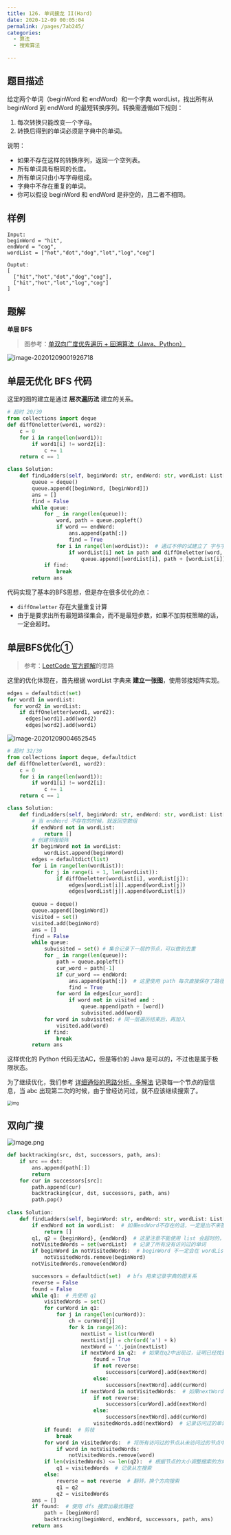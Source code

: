 ```yaml
---
title: 126. 单词接龙 II(Hard)
date: 2020-12-09 00:05:04
permalink: /pages/7ab245/
categories: 
  - 算法
  - 搜索算法

---
```


## 题目描述

给定两个单词（beginWord 和 endWord）和一个字典 wordList，找出所有从 beginWord 到 endWord 的最短转换序列。转换需遵循如下规则：

1. 每次转换只能改变一个字母。
2. 转换后得到的单词必须是字典中的单词。

说明：

- 如果不存在这样的转换序列，返回一个空列表。
- 所有单词具有相同的长度。
- 所有单词只由小写字母组成。
- 字典中不存在重复的单词。
- 你可以假设 beginWord 和 endWord 是非空的，且二者不相同。

## 样例

```
Input:
beginWord = "hit",
endWord = "cog",
wordList = ["hot","dot","dog","lot","log","cog"]

Ouptut:
[
  ["hit","hot","dot","dog","cog"],
  ["hit","hot","lot","log","cog"]
]
```

## 题解

**单层 BFS** 

> 图参考：[单双向广度优先遍历 + 回溯算法（Java、Python）](https://leetcode-cn.com/problems/word-ladder-ii/solution/yan-du-you-xian-bian-li-shuang-xiang-yan-du-you--2/)

![image-20201209001926718](./assets/img/image-20201209001926718.png)

## 单层无优化 BFS 代码

这里的图的建立是通过  **层次遍历法** 建立的关系。

```python
# 超时 20/39
from collections import deque 
def diffOneletter(word1, word2):
    c = 0
    for i in range(len(word1)):
        if word1[i] != word2[i]:
            c += 1
    return c == 1

class Solution:
    def findLadders(self, beginWord: str, endWord: str, wordList: List[str]) -> List[List[str]]:
        queue = deque()
        queue.append([beginWord, [beginWord]])
        ans = []
        find = False 
        while queue:
            for _ in range(len(queue)):
                word, path = queue.popleft()
                if word == endWord:
                    ans.append(path[:])
                    find = True 
                for i in range(len(wordList)):  # 通过不停的试建立了 字与字的关系
                    if wordList[i] not in path and diffOneletter(word, wordList[i]):
                        queue.append([wordList[i], path + [wordList[i]]])
            if find: 
                break 
        return ans 
```

代码实现了基本的BFS思想，但是存在很多优化的点：

- `diffOneletter` 存在大量重复计算
- 由于是要求出所有最短路径集合，而不是最短步数，如果不加剪枝策略的话，一定会超时。

## 单层BFS优化① 

> 参考：[LeetCode 官方题解](https://leetcode-cn.com/problems/word-ladder-ii/solution/dan-ci-jie-long-ii-by-leetcode-solution/)的思路

这里的优化体现在，首先根据 wordList 字典来 **建立一张图**，使用邻接矩阵实现。

```python
edges = defaultdict(set)
for word1 in wordList:
  for word2 in wordList:
    if diffOneletter(word1, word2):
      edges[word1].add(word2)
      edges[word2].add(word1)
```



![image-20201209004652545](./assets/img/image-20201209004652545.png)



```python
# 超时 32/39
from collections import deque, defaultdict
def diffOneletter(word1, word2):
    c = 0
    for i in range(len(word1)):
        if word1[i] != word2[i]:
            c += 1
    return c == 1

class Solution:
    def findLadders(self, beginWord: str, endWord: str, wordList: List[str]) -> List[List[str]]:
        # 当 endWord 不存在的时候，就返回空数组
        if endWord not in wordList: 
            return []
        # 创建邻接矩阵
        if beginWord not in wordList:
            wordList.append(beginWord)
        edges = defaultdict(list)
        for i in range(len(wordList)):
            for j in range(i + 1, len(wordList)):
                if diffOneletter(wordList[i], wordList[j]):
                    edges[wordList[i]].append(wordList[j])
                    edges[wordList[j]].append(wordList[i])
        
        queue = deque()
        queue.append([beginWord])
        visited = set()
        visited.add(beginWord)
        ans = []
        find = False 
        while queue:
            subvisited = set() # 集合记录下一层的节点，可以做到去重
            for _ in range(len(queue)):
                path = queue.popleft()
                cur_word = path[-1]
                if cur_word == endWord:
                    ans.append(path[:])  # 这里使用 path 每次直接保存了路径，但是很多解法认为这样做法会极大消耗空间，所以一般是通过 BFS 建立词与词的关系图，然后再使用 DFS 寻找最优路径。
                    find = True 
                for word in edges[cur_word]:
                    if word not in visited and :
                        queue.append(path + [word])
                        subvisited.add(word)
            for word in subvisited: # 同一层遍历结束后，再加入
                visited.add(word)
            if find: 
                break 
        return ans 
```

这样优化的 Python 代码无法AC，但是等价的 Java 是可以的，不过也是属于极限状态。

为了继续优化，我们参考 [详细通俗的思路分析，多解法](https://leetcode-cn.com/problems/word-ladder-ii/solution/xiang-xi-tong-su-de-si-lu-fen-xi-duo-jie-fa-by-3-3/) 记录每一个节点的层信息，当 abc 出现第二次的时候，由于曾经访问过，就不应该继续搜索了。

<img src="./assets/img/a677744731d785ae02ee5373b669c056ad03293262b03b6b8bb90a5cd5105093.jpg" alt="img" style="zoom:67%;" />



## 双向广搜 

![image.png](./assets/img/cd190a4a61445ac9affc344f941da381d64a163b81c7594f342d45793c5bfd06-image.png)



```python
def backtracking(src, dst, successors, path, ans):
    if src == dst:
        ans.append(path[:])
        return 
    for cur in successors[src]:
        path.append(cur)
        backtracking(cur, dst, successors, path, ans)
        path.pop()
    
class Solution:
    def findLadders(self, beginWord: str, endWord: str, wordList: List[str]) -> List[List[str]]:
        if endWord not in wordList:  # 如果endWord不存在的话，一定是出不来答案
            return []
        q1, q2 = {beginWord}, {endWord}  # 这里注意不能使用 list 会超时的，必须使用 set 哈希表
        notVisitedWords = set(wordList)  # 记录了所有没有访问过的单词
        if beginWord in notVisitedWords:  # beginWord 不一定会在 wordList 中
            notVisitedWords.remove(beginWord)
        notVisitedWords.remove(endWord)

        successors = defaultdict(set)  # bfs 用来记录字典的图关系
        reverse = False
        found = False
        while q1:  # 先使用 q1 
            visitedWords = set()
            for curWord in q1:
                for j in range(len(curWord)):
                    ch = curWord[j]
                    for k in range(26):
                        nextList = list(curWord)
                        nextList[j] = chr(ord('a') + k)
                        nextWord = ''.join(nextList)
                        if nextWord in q2:  # 如果在q2中出现过，证明已经找到了
                            found = True
                            if not reverse:
                                successors[curWord].add(nextWord)
                            else:
                                successors[nextWord].add(curWord)
                        if nextWord in notVisitedWords:  # 如果nextWord是合法的
                            if not reverse:
                                successors[curWord].add(nextWord)
                            else:
                                successors[nextWord].add(curWord)
                            visitedWords.add(nextWord)  # 记录访问过的单词
            if found:  # 剪枝
                break 
            for word in visitedWords:  # 将所有访问过的节点从未访问过的节点中去除
                if word in notVisitedWords:
                    notVisitedWords.remove(word)
            if len(visitedWords) <= len(q2):  # 根据节点的大小调整搜索的方向
                q1 = visitedWords  # 记录从左搜索
            else:
                reverse = not reverse  # 翻转，换个方向搜索
                q1 = q2
                q2 = visitedWords
        ans = []
        if found:  # 使用 dfs 搜索出最优路径
            path = [beginWord]
            backtracking(beginWord, endWord, successors, path, ans)
        return ans
```


